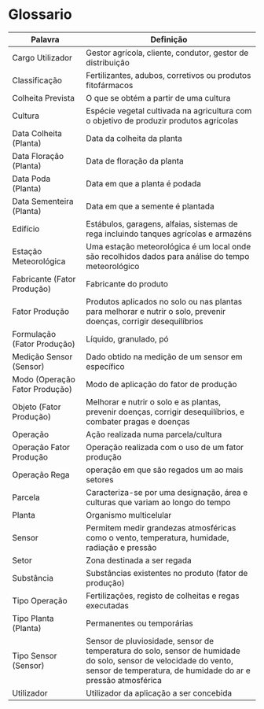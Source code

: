 # Glossario

| Palavra                       | Definição                                                                                                                                                                        |
|-------------------------------|----------------------------------------------------------------------------------------------------------------------------------------------------------------------------------|
| Cargo Utilizador              | Gestor agrícola, cliente, condutor, gestor de distribuição                                                                                                                       |
| Classificação                 | Fertilizantes, adubos, corretivos ou produtos fitofármacos                                                                                                                       |
| Colheita Prevista             | O que se obtém a partir de uma cultura                                                                                                                                           |
| Cultura                       | Espécie vegetal cultivada na agricultura com o objetivo de produzir produtos agrícolas                                                                                           |
| Data Colheita (Planta)        | Data da colheita da planta                                                                                                                                                       |
| Data Floração (Planta)        | Data de floração da planta                                                                                                                                                       |
| Data Poda (Planta)            | Data em que a planta é podada                                                                                                                                                    |
| Data Sementeira (Planta)      | Data em que a semente é plantada                                                                                                                                                 |
| Edifício                      | Estábulos, garagens, alfaias, sistemas de rega incluindo tanques agrícolas e armazéns                                                                                            |
| Estação Meteorológica         | Uma estação meteorológica é um local onde são recolhidos dados para análise do tempo meteorológico                                                                               |
| Fabricante (Fator Produção)   | Fabricante do produto                                                                                                                                                            |
| Fator Produção                | Produtos aplicados no solo ou nas plantas para melhorar e nutrir o solo, prevenir doenças, corrigir desequilíbrios                                                               |
| Formulação (Fator Produção)   | Líquido, granulado, pó                                                                                                                                                           |
| Medição Sensor (Sensor)       | Dado obtido na medição de um sensor em específico                                                                                                                                |
| Modo (Operação Fator Produção) | Modo de aplicação do fator de produção                                                                                                                                           |
| Objeto (Fator Produção)       | Melhorar e nutrir o solo e as plantas, prevenir doenças, corrigir desequilíbrios, e combater pragas e doenças                                                                    |
| Operação                      | Ação realizada numa parcela/cultura                                                                                                                                              |
| Operação Fator Produção       | Operação realizada com o uso de um fator produção                                                                                                                                |
| Operação Rega                 | operação em que são regados um ao mais setores                                                                                                                                   |
| Parcela                       | Caracteriza-se por uma designação, área e culturas que variam ao longo do tempo                                                                                                  |
| Planta                        | Organismo multicelular                                                                                                                                                           |
| Sensor                        | Permitem medir grandezas atmosféricas como o vento, temperatura, humidade, radiação e pressão                                                                                    |
| Setor                         | Zona destinada a ser regada                                                                                                                                                      |
| Substância                    | Substâncias existentes no produto (fator de produção)                                                                                                                            |
| Tipo Operação                 | Fertilizações, registo de colheitas e regas executadas                                                                                                                           |
| Tipo Planta (Planta)          | Permanentes ou temporárias                                                                                                                                                       |
| Tipo Sensor (Sensor)          | Sensor de pluviosidade, sensor de temperatura do solo, sensor de humidade do solo, sensor de velocidade do vento, sensor de temperatura, de humidade do ar e pressão atmosférica |
| Utilizador                    | Utilizador da aplicação a ser concebida                                                                                                                                          |


